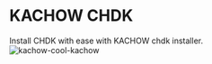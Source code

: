 # KACHOW CHDK
Install CHDK with ease with KACHOW chdk installer. 
![kachow-cool-kachow](https://github.com/user-attachments/assets/2cbc25f6-225d-4d36-86d8-2ee09ee8737d)

